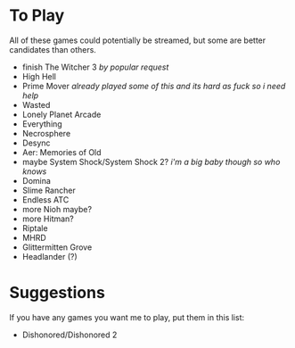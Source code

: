 <!-- TITLE: Games To Play -->
<!-- SUBTITLE: Some games that cesque should play and potentially stream -->

# To Play
All of these games could potentially be streamed, but some are better candidates than others.

* finish The Witcher 3
  *by popular request*
* High Hell
* Prime Mover
  *already played some of this and its hard as fuck so i need help*
* Wasted
* Lonely Planet Arcade
* Everything
* Necrosphere
* Desync
* Aer: Memories of Old
* maybe System Shock/System Shock 2?
  *i'm a big baby though so who knows*
* Domina 
* Slime Rancher
* Endless ATC
* more Nioh maybe?
* more Hitman?
* Riptale
* MHRD
* Glittermitten Grove
* Headlander (?)

# Suggestions
If you have any games you want me to play, put them in this list:

* Dishonored/Dishonored 2
